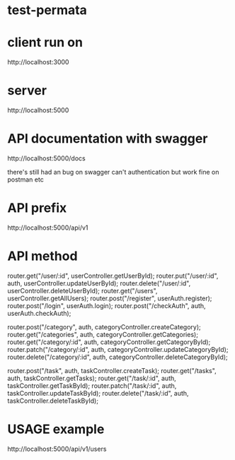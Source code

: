 # test-permata

# client run on 
http://localhost:3000

# server
http://localhost:5000

# API documentation with swagger
http://localhost:5000/docs

there's still had an bug on swagger can't authentication
but work fine on postman etc

# API prefix
http://localhost:5000/api/v1

# API method
router.get("/user/:id", userController.getUserById);
router.put("/user/:id", auth, userController.updateUserById);
router.delete("/user/:id", userController.deleteUserById);
router.get("/users", userController.getAllUsers);
router.post("/register", userAuth.register);
router.post("/login", userAuth.login);
router.post("/checkAuth", auth, userAuth.checkAuth);

router.post("/category", auth, categoryController.createCategory);
router.get("/categories", auth, categoryController.getCategories);
router.get("/category/:id", auth, categoryController.getCategoryById);
router.patch("/category/:id", auth, categoryController.updateCategoryById);
router.delete("/category/:id", auth, categoryController.deleteCategoryById);

router.post("/task", auth, taskController.createTask);
router.get("/tasks", auth, taskController.getTasks);
router.get("/task/:id", auth, taskController.getTaskById);
router.patch("/task/:id", auth, taskController.updateTaskById);
router.delete("/task/:id", auth, taskController.deleteTaskById);

# USAGE example
http://localhost:5000/api/v1/users
